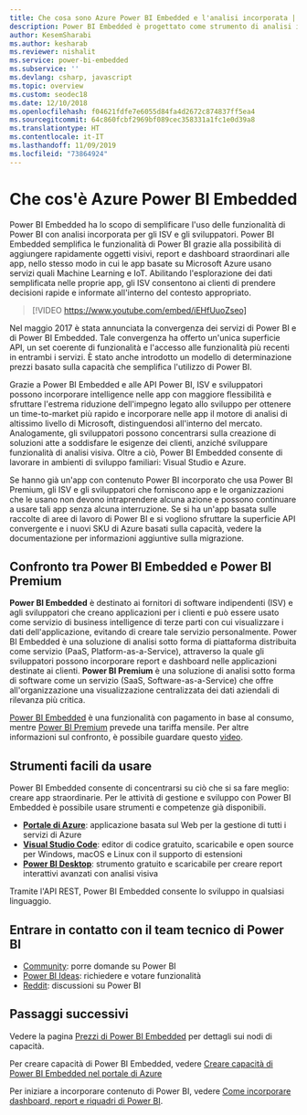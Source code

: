 ```yaml
---
title: Che cosa sono Azure Power BI Embedded e l'analisi incorporata | Microsoft Docs
description: Power BI Embedded è progettato come strumento di analisi incorporata per semplificare l'uso delle funzionalità di Power BI per gli ISV e gli sviluppatori, consentendo di aggiungere rapidamente alle app oggetti visivi, report e dashboard straordinari. Informazioni sull'uso del software di analisi incorporata, di strumenti di analisi incorporata o di strumenti di business intelligence incorporata tramite Power BI Embedded.
author: KesemSharabi
ms.author: kesharab
ms.reviewer: nishalit
ms.service: power-bi-embedded
ms.subservice: ''
ms.devlang: csharp, javascript
ms.topic: overview
ms.custom: seodec18
ms.date: 12/10/2018
ms.openlocfilehash: f04621fdfe7e6055d84fa4d2672c874837ff5ea4
ms.sourcegitcommit: 64c860fcbf2969bf089cec358331a1fc1e0d39a8
ms.translationtype: HT
ms.contentlocale: it-IT
ms.lasthandoff: 11/09/2019
ms.locfileid: "73864924"
---
```

# <a name="what-is-power-bi-embedded-in-azure"></a>Che cos'è Azure Power BI Embedded

Power BI Embedded ha lo scopo di semplificare l'uso delle funzionalità di Power BI con analisi incorporata per gli ISV e gli sviluppatori. Power BI Embedded semplifica le funzionalità di Power BI grazie alla possibilità di aggiungere rapidamente oggetti visivi, report e dashboard straordinari alle app, nello stesso modo in cui le app basate su Microsoft Azure usano servizi quali Machine Learning e IoT. Abilitando l'esplorazione dei dati semplificata nelle proprie app, gli ISV consentono ai clienti di prendere decisioni rapide e informate all'interno del contesto appropriato.

> [!VIDEO https://www.youtube.com/embed/iEHfUuoZseo]

Nel maggio 2017 è stata annunciata la convergenza dei servizi di Power BI e di Power BI Embedded. Tale convergenza ha offerto un'unica superficie API, un set coerente di funzionalità e l'accesso alle funzionalità più recenti in entrambi i servizi. È stato anche introdotto un modello di determinazione prezzi basato sulla capacità che semplifica l'utilizzo di Power BI.

Grazie a Power BI Embedded e alle API Power BI, ISV e sviluppatori possono incorporare intelligence nelle app con maggiore flessibilità e sfruttare l'estrema riduzione dell'impegno legato allo sviluppo per ottenere un time-to-market più rapido e incorporare nelle app il motore di analisi di altissimo livello di Microsoft, distinguendosi all'interno del mercato. Analogamente, gli sviluppatori possono concentrarsi sulla creazione di soluzioni atte a soddisfare le esigenze dei clienti, anziché sviluppare funzionalità di analisi visiva. Oltre a ciò, Power BI Embedded consente di lavorare in ambienti di sviluppo familiari: Visual Studio e Azure.

Se hanno già un'app con contenuto Power BI incorporato che usa Power BI Premium, gli ISV e gli sviluppatori che forniscono app e le organizzazioni che le usano non devono intraprendere alcuna azione e possono continuare a usare tali app senza alcuna interruzione. Se si ha un'app basata sulle raccolte di aree di lavoro di Power BI e si vogliono sfruttare la superficie API convergente e i nuovi SKU di Azure basati sulla capacità, vedere la documentazione per informazioni aggiuntive sulla migrazione.

## <a name="comparing-power-bi-embedded-with-power-bi-premium"></a>Confronto tra Power BI Embedded e Power BI Premium

**Power BI Embedded** è destinato ai fornitori di software indipendenti (ISV) e agli sviluppatori che creano applicazioni per i clienti e può essere usato come servizio di business intelligence di terze parti con cui visualizzare i dati dell'applicazione, evitando di creare tale servizio personalmente. Power BI Embedded è una soluzione di analisi sotto forma di piattaforma distribuita come servizio (PaaS, Platform-as-a-Service), attraverso la quale gli sviluppatori possono incorporare report e dashboard nelle applicazioni destinate ai clienti. **Power BI Premium** è una soluzione di analisi sotto forma di software come un servizio (SaaS, Software-as-a-Service) che offre all'organizzazione una visualizzazione centralizzata dei dati aziendali di rilevanza più critica. 

[Power BI Embedded](https://azure.microsoft.com/pricing/details/power-bi-embedded/) è una funzionalità con pagamento in base al consumo, mentre [Power BI Premium](https://powerbi.microsoft.com/calculator/) prevede una tariffa mensile. Per altre informazioni sul confronto, è possibile guardare questo [video](https://www.youtube.com/watch?v=0y2oJikC6Xc&t=0s&list=PLv2BtOtLblH1dQPV49Ni12olDcUoW-GEl&index=3).

## <a name="easy-to-use-tools"></a>Strumenti facili da usare

Power BI Embedded consente di concentrarsi su ciò che si sa fare meglio: creare app straordinarie. Per le attività di gestione e sviluppo con Power BI Embedded è possibile usare strumenti e competenze già disponibili.

* [**Portale di Azure**](https://portal.azure.com/): applicazione basata sul Web per la gestione di tutti i servizi di Azure
* [**Visual Studio Code**](https://code.visualstudio.com/docs): editor di codice gratuito, scaricabile e open source per Windows, macOS e Linux con il supporto di estensioni
* [**Power BI Desktop**](https://powerbi.microsoft.com/desktop/): strumento gratuito e scaricabile per creare report interattivi avanzati con analisi visiva

Tramite l'API REST, Power BI Embedded consente lo sviluppo in qualsiasi linguaggio.

## <a name="engage-with-the-power-bi-engineering-team"></a>Entrare in contatto con il team tecnico di Power BI

* [Community](https://community.powerbi.com/): porre domande su Power BI
* [Power BI Ideas](https://ideas.powerbi.com): richiedere e votare funzionalità
* [Reddit](https://www.reddit.com/r/PowerBI/): discussioni su Power BI

## <a name="next-steps"></a>Passaggi successivi

Vedere la pagina [Prezzi di Power BI Embedded](https://azure.microsoft.com/pricing/details/power-bi-embedded/) per dettagli sui nodi di capacità.

Per creare capacità di Power BI Embedded, vedere [Creare capacità di Power BI Embedded nel portale di Azure](azure-pbie-create-capacity.md)

Per iniziare a incorporare contenuto di Power BI, vedere [Come incorporare dashboard, report e riquadri di Power BI](https://powerbi.microsoft.com/documentation/powerbi-developer-embedding-content/).
